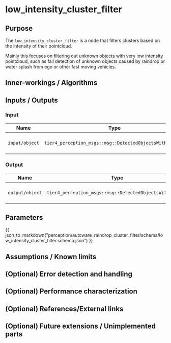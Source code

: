 # low_intensity_cluster_filter

## Purpose

The `low_intensity_cluster_filter` is a node that filters clusters based on the intensity of their pointcloud.

Mainly this focuses on filtering out unknown objects with very low intensity pointcloud, such as fail detection of unknown objects caused by raindrop or water splash from ego or other fast moving vehicles.

## Inner-workings / Algorithms

## Inputs / Outputs

### Input

| Name           | Type                                                     | Description            |
| -------------- | -------------------------------------------------------- | ---------------------- |
| `input/object` | `tier4_perception_msgs::msg::DetectedObjectsWithFeature` | input detected objects |

### Output

| Name            | Type                                                     | Description               |
| --------------- | -------------------------------------------------------- | ------------------------- |
| `output/object` | `tier4_perception_msgs::msg::DetectedObjectsWithFeature` | filtered detected objects |

## Parameters

{{ json_to_markdown("perception/autoware_raindrop_cluster_filter/schema/low_intensity_cluster_filter.schema.json") }}

## Assumptions / Known limits

## (Optional) Error detection and handling

## (Optional) Performance characterization

## (Optional) References/External links

## (Optional) Future extensions / Unimplemented parts
